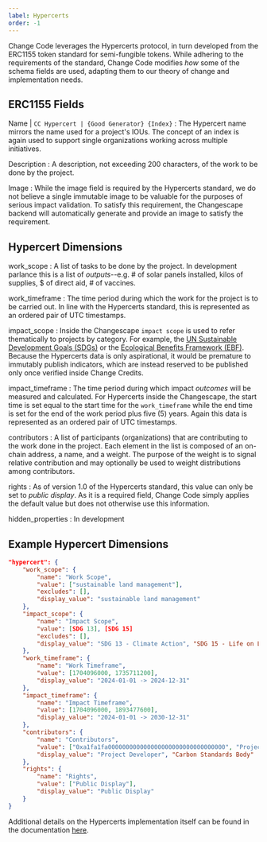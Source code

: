 ```yaml
---
label: Hypercerts
order: -1
---
```


Change Code leverages the Hypercerts protocol, in turn developed from the ERC1155 token standard for semi-fungible tokens. While adhering to the requirements of the standard, Change Code modifies *how* some of the schema fields are used, adapting them to our theory of change and implementation needs.

## ERC1155 Fields

Name | `CC Hypercert | {Good Generator} {Index}`
:   The Hypercert name mirrors the name used for a project's IOUs. The concept of an index is again used to support single organizations working across multiple initiatives.   

Description
:   A description, not exceeding 200 characters, of the work to be done by the project.

Image
:   While the image field is required by the Hypercerts standard, we do not believe a single immutable image to be valuable for the purposes of serious impact validation. To satisfy this requirement, the Changescape backend will automatically generate and provide an image to satisfy the requirement.

## Hypercert Dimensions

work_scope
:   A list of tasks to be done by the project. In development parlance this is a list of *outputs*--e.g. # of solar panels installed, kilos of supplies, $ of direct aid, # of vaccines.

work_timeframe
:   The time period during which the work for the project is to be carried out. In line with the Hypercerts standard, this is represented as an ordered pair of UTC timestamps.

impact_scope
:   Inside the Changescape `impact scope` is used to refer thematically to projects by category. For example, the [UN Sustainable Development Goals (SDGs)](https://sdgs.un.org/goals) or the [Ecological Benefits Framework (EBF)](https://ebfcommons.org/lex-icons/). Because the Hypercerts data is only aspirational, it would be premature to immutably publish indicators, which are instead reserved to be published only once verified inside Change Credits.

impact_timeframe
:   The time period during which impact *outcomes* will be measured and calculated. For Hypercerts inside the Changescape, the start time is set equal to the start time for the `work_timeframe` while the end time is set for the end of the work period plus five (5) years. Again this data is represented as an ordered pair of UTC timestamps.

contributors
:   A list of participants (organizations) that are contributing to the work done in the project. Each element in the list is composed of an on-chain address, a name, and a weight. The purpose of the weight is to signal relative contribution and may optionally be used to weight distributions among contributors.

rights
:   As of version 1.0 of the Hypercerts standard, this value can only be set to *public display*. As it is a required field, Change Code simply applies the default value but does not otherwise use this information.

hidden_properties
:   In development

## Example Hypercert Dimensions

```json
"hypercert": {
    "work_scope": {
        "name": "Work Scope",
        "value": ["sustainable land management"],
        "excludes": [],
        "display_value": "sustainable land management"
    },
    "impact_scope": {
        "name": "Impact Scope",
        "value": [SDG 13], [SDG 15]
        "excludes": [],
        "display_value": "SDG 13 - Climate Action", "SDG 15 - Life on Land"
    },    
    "work_timeframe": {
        "name": "Work Timeframe",
        "value": [1704096000, 1735711200],
        "display_value": "2024-01-01 -> 2024-12-31"
    },
    "impact_timeframe": {
        "name": "Impact Timeframe",
        "value": [1704096000, 1893477600],
        "display_value": "2024-01-01 -> 2030-12-31"
    },
    "contributors": {
        "name": "Contributors",
        "value": ["0xa1fa1fa000000000000000000000000000000000", "Project Developer", 0.9], ["0xa1fa1fa000000000000000000000000000000000", "Carbon Standards Body", 0.1]
        "display_value": "Project Developer", "Carbon Standards Body"
    },
    "rights": {
        "name": "Rights",
        "value": ["Public Display"],
        "display_value": "Public Display"
    }
}
```

Additional details on the Hypercerts implementation itself can be found in the documentation [here](https://hypercerts.org/docs/implementation/metadata).